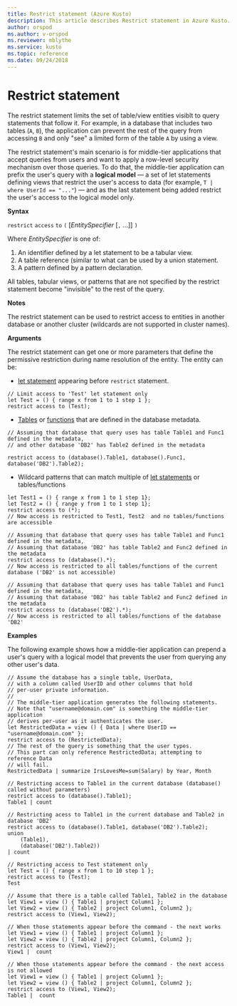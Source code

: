 ```yaml
---
title: Restrict statement (Azure Kusto)
description: This article describes Restrict statement in Azure Kusto.
author: orspod
ms.author: v-orspod
ms.reviewer: mblythe
ms.service: kusto
ms.topic: reference
ms.date: 09/24/2018
---
```

# Restrict statement

The restrict statement limits the set of table/view entities visiblt to
query statements that follow it. For example, in a database that
includes two tables (`A`, `B`), the application can prevent the rest
of the query from accessing `B` and only "see" a limited form of the
table `A` by using a view.

The restrict statement's main scenario is for
middle-tier applications that accept queries from users and want to
apply a row-level security mechanism over those queries. To do that,
the middle-tier application can prefix the user's query with a **logical model**
&mdash; a set of let statements defining views that restrict the user's access
to data (for example, `T | where UserId == "..."`) &mdash; and as the last statement
being added restrict the user's access to the logical model only.

**Syntax**

`restrict` `access` `to` `(` [*EntitySpecifier* [`,` ...]] `)`

Where *EntitySpecifier* is one of:
1. An identifier defined by a let statement to be a tabular view.
2. A table reference (similar to what can be used by a union statement.
3. A pattern defined by a pattern declaration.

All tables, tabular views, or patterns that are not specified by the restrict
statement become "invisible" to the rest of the query. 

**Notes**

The restrict statement can be used to restrict access to entities in another database
or another cluster (wildcards are not supported in cluster names).

**Arguments**

The restrict statement can get one or more parameters that define the permissive restriction during name resolution of the entity. 
The entity can be:
- [let statement](./letstatement.md) appearing before `restrict` statement. 

```kusto
// Limit access to 'Test' let statement only
let Test = () { range x from 1 to 1 step 1 }; 
restrict access to (Test);
```

- [Tables](https://kusdoc2.azurewebsites.net/docs/controlCommands/controlcommands_tables.html) or [functions](https://kusdoc2.azurewebsites.net/docs/controlCommands/controlcommands_functions.html) that are defined in the database metadata.

```kusto
// Assuming that database that query uses has table Table1 and Func1 defined in the metadata, 
// and other database 'DB2' has Table2 defined in the metadata
 
restrict access to (database().Table1, database().Func1, database('DB2').Table2);
```

- Wildcard patterns that can match multiple of [let statements](./letstatement.md) or tables/functions  

```kusto
let Test1 = () { range x from 1 to 1 step 1};
let Test2 = () { range y from 1 to 1 step 1}; 
restrict access to (*);
// Now access is restricted to Test1, Test2  and no tables/functions are accessible

// Assuming that database that query uses has table Table1 and Func1 defined in the metadata, 
// Assuming that database 'DB2' has table Table2 and Func2 defined in the metadata
restrict access to (database().*);
// Now access is restricted to all tables/functions of the current database ('DB2' is not accessible)

// Assuming that database that query uses has table Table1 and Func1 defined in the metadata, 
// Assuming that database 'DB2' has table Table2 and Func2 defined in the metadata
restrict access to (database('DB2').*);
// Now access is restricted to all tables/functions of the database 'DB2'
```


**Examples**

The following example shows how a middle-tier application can prepend a user's query
with a logical model that prevents the user from querying any other user's data.

```kusto
// Assume the database has a single table, UserData,
// with a column called UserID and other columns that hold
// per-user private information.
//
// The middle-tier application generates the following statements.
// Note that "username@domain.com" is something the middle-tier application
// derives per-user as it authenticates the user.
let RestrictedData = view () { Data | where UserID == "username@domain.com" };
restrict access to (RestrictedData);
// The rest of the query is something that the user types.
// This part can only reference RestrictedData; attempting to reference Data
// will fail.
RestrictedData | summarize IrsLovesMe=sum(Salary) by Year, Month
```

```kusto
// Restricting access to Table1 in the current database (database() called without parameters)
restrict access to (database().Table1);
Table1 | count

// Restricting acess to Table1 in the current database and Table2 in database 'DB2'
restrict access to (database().Table1, database('DB2').Table2);
union 
    (Table1),
    (database('DB2').Table2))
| count

// Restricting access to Test statement only
let Test = () { range x from 1 to 10 step 1 };
restrict access to (Test);
Test
 
// Assume that there is a table called Table1, Table2 in the database
let View1 = view () { Table1 | project Column1 };
let View2 = view () { Table2 | project Column1, Column2 };
restrict access to (View1, View2);
 
// When those statements appear before the command - the next works
let View1 = view () { Table1 | project Column1 };
let View2 = view () { Table2 | project Column1, Column2 };
restrict access to (View1, View2);
View1 |  count
 
// When those statements appear before the command - the next access is not allowed
let View1 = view () { Table1 | project Column1 };
let View2 = view () { Table2 | project Column1, Column2 };
restrict access to (View1, View2);
Table1 |  count
```